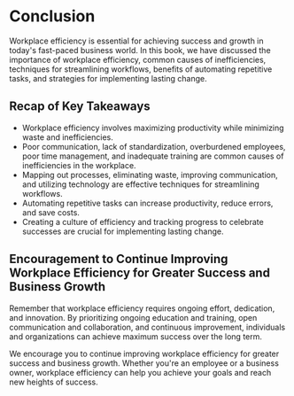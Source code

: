 # Conclusion

Workplace efficiency is essential for achieving success and growth in today's fast-paced business world. In this book, we have discussed the importance of workplace efficiency, common causes of inefficiencies, techniques for streamlining workflows, benefits of automating repetitive tasks, and strategies for implementing lasting change.

Recap of Key Takeaways
----------------------

* Workplace efficiency involves maximizing productivity while minimizing waste and inefficiencies.
* Poor communication, lack of standardization, overburdened employees, poor time management, and inadequate training are common causes of inefficiencies in the workplace.
* Mapping out processes, eliminating waste, improving communication, and utilizing technology are effective techniques for streamlining workflows.
* Automating repetitive tasks can increase productivity, reduce errors, and save costs.
* Creating a culture of efficiency and tracking progress to celebrate successes are crucial for implementing lasting change.

Encouragement to Continue Improving Workplace Efficiency for Greater Success and Business Growth
------------------------------------------------------------------------------------------------

Remember that workplace efficiency requires ongoing effort, dedication, and innovation. By prioritizing ongoing education and training, open communication and collaboration, and continuous improvement, individuals and organizations can achieve maximum success over the long term.

We encourage you to continue improving workplace efficiency for greater success and business growth. Whether you're an employee or a business owner, workplace efficiency can help you achieve your goals and reach new heights of success.